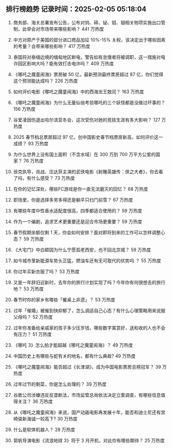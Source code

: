 
## 排行榜趋势 记录时间：2025-02-05 05:18:04
  
  1. 商务部、海关总署发布公告，公布对钨、碲、铋、钼、铟相关物项实施出口管制，此举会对市场带来哪些影响？ 441 万热度
    
  2. 中方对原产于美国的部分进口商品加征 10%-15% 关税，该决定出于哪些因素的考量？会带来哪些影响？ 417 万热度
    
  3. 泰国将对泰缅边境的缅甸地区断电，警告如有怠慢者将被调职，这一措施对电诈园区影响大吗？能有效打击电诈吗？ 409 万热度
    
  4. 《哪吒之魔童闹海》票房破 50 亿，最新预测最终票房超过 87 亿，你们觉得这个预测能达成吗？ 226 万热度
    
  5. 如何评价电影《哪吒之魔童闹海》中的西海龙王敖闰？ 163 万热度
    
  6. 《哪吒之魔童闹海》为什么无量仙翁考验哪吒的三个妖怪都是没做过坏事的？ 156 万热度
    
  7. 谷爱凌因伤退出哈尔滨亚冬会，这次受伤对她的竞技生涯有多大影响？ 127 万热度
    
  8. 2025 春节档总票房超过 97 亿，创中国影史春节档票房新高，如何评价这一成绩？ 93 万热度
    
  9. 为什么世界上没有国土面积（不含水域）在 300 万到 700 万平方公里的国家？ 76 万热度
    
  10. 徐克执导，肖战、庄达菲主演的武侠电影《射雕英雄传：侠之大者》，你去看了吗，有什么感受？ 73 万热度
    
  11. 在你的记忆深处，哪些FC游戏是你一直无法磨灭的回忆？ 68 万热度
    
  12. 职场里，你是选择多劳多得还是躺平只扫门前雪？ 67 万热度
    
  13. 有哪些年度中性香水适配度很高，四季都适合使用的？ 59 万热度
    
  14. 作为一个编剧，追求艺术更重要还是迎合市场更重要？ 59 万热度
    
  15. 春节假期余额仅剩 1 天，你会如何安排？面对即将到来的工作可以怎样调整心态？ 59 万热度
    
  16. 《大宅门》中白颖园为什么宁愿孤老西安，也不回北京城？ 59 万热度
    
  17. 如今城市里新能源车势头正猛，燃油车还有无可取代的优势吗 ？ 55 万热度
    
  18. 你过年买新衣服了吗？ 53 万热度
    
  19. 又是一年辞旧迎新时，去年你的旅行计划实现了吗？今年你有何很想去的旅行地？ 53 万热度
    
  20. 春节时你的家乡有哪些「餐桌上非遗」？ 53 万热度
    
  21. 过年「催婚」被催到快抑郁了，怎么调适自己心态？有什么心理策略用来说服父母吗？ 52 万热度
    
  22. 过年你准备给亲戚家的孩子多少压岁钱，哪些数字寓意好，送和收的人也不会有压力？ 51 万热度
    
  23. 《哪吒 3》怎么拍才能超越《哪吒之魔童闹海》？ 49 万热度
    
  24. 中国历史上有哪些与蛇有关的地名，都有什么典故? 49 万热度
    
  25. 《哪吒之魔童闹海》能否超过《长津湖》，成为中国电影票房总榜冠军？ 39 万热度
    
  26. 过年过节的剩菜，你是怎么处理的？ 39 万热度
    
  27. 谷歌公司涉嫌违反反垄断法，市场监管总局依法决定立案调查，有哪些信息值得关注？ 36 万热度
    
  28. 从《哪吒之魔童闹海》来说，国产动画电影再发展十年，能否和迪士尼还有宫崎骏新海诚一较高下? 30 万热度
    
  29. 什么是软体机器人？ 28 万热度
    
  30. 郭帆导演电影《流浪地球 3》将于 3 月开机，对此你有哪些期待？ 25 万热度
    